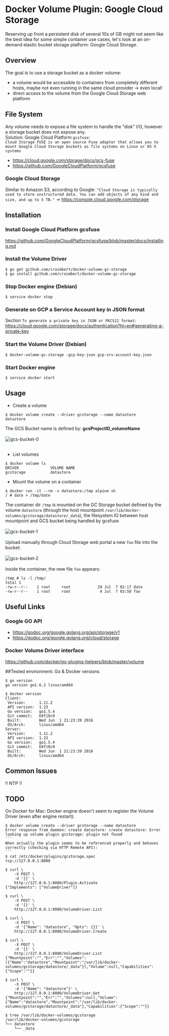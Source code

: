 # Docker Volume Plugin: Google Cloud Storage
Reserving up front a persistent disk of several 10s of GB might not seem like the best idea for some simple container use cases, let's look at an on-demand elastic bucket storage platform: Google Cloud Storage.

## Overview
The goal is to use a storage bucket as a docker volume:
* a volume would be accessible to containers from completely different hosts, maybe not even running in the same cloud provider -> even local!
* direct access to the volume from the Google Cloud Storage web platform

## File System
Any volume needs to expose a file system to handle the "disk" I/O, however a storage bucket does not expose any.
<br/>
Solution: Google Cloud Platform `gcsfuse`:<br/>
`Cloud Storage FUSE is an open source Fuse adapter that allows you to mount Google Cloud Storage buckets as file systems on Linux or OS X systems`
* https://cloud.google.com/storage/docs/gcs-fuse
* https://github.com/GoogleCloudPlatform/gcsfuse

### Google Cloud Storage
Similar to Amazon S3, according to Google: `"Cloud Storage is typically used to store unstructured data. You can add objects of any kind and size, and up to 5 TB."` -> https://console.cloud.google.com/storage

## Installation

### Install Google Cloud Platform gcsfuse
https://github.com/GoogleCloudPlatform/gcsfuse/blob/master/docs/installing.md

### Install the Volume Driver
````
$ go get github.com/craimbert/docker-volume-gc-storage
$ go install github.com/craimbert/docker-volume-gc-storage
````

### Stop Docker engine (Debian)
````
$ service docker stop
````

### Generate on GCP a Service Account key in JSON format
Section `To generate a private key in JSON or PKCS12 format`:<br/> https://cloud.google.com/storage/docs/authentication?hl=en#generating-a-private-key

### Start the Volume Driver (Debian)
````
$ docker-volume-gc-storage -gcp-key-json gcp-srv-account-key.json
````

### Start Docker engine
````
$ service docker start
````

## Usage
- Create a volume
````
$ docker volume create --driver gcstorage --name datastore
datastore
````
The GCS Bucket name is defined by: **gcsProjectID_volumeName**
<br/><br/>
![gcs-bucket-0](screenshots/gcs-bucket-0.png?raw=true)
<br/><br/>
- List volumes
````
$ docker volume ls
DRIVER              VOLUME NAME
gcstorage           datastore
````
- Mount the volume on a container
````
$ docker run -it --rm -v datastore:/tmp alpine sh
/ # date > /tmp/date
````
The container dir `/tmp` is mounted on the GC Storage bucket defined by the volume `datastore` (through the host mountpoint `/var/lib/docker-volumes/gcstorage/datastore/_data`), the filesystem IO between host mountpoint and GCS bucket being handled by gcsfuse
<br/><br/>
![gcs-bucket-1](screenshots/gcs-bucket-1.png?raw=true)
<br/><br/>
Upload manually through Cloud Storage web portal a new `foo` file into the bucket:
<br/><br/>
![gcs-bucket-2](screenshots/gcs-bucket-2.png?raw=true)
<br/><br/>
Inside the container, the new file `foo` appears:
````
/tmp # ls -l /tmp/
total 1
-rw-r--r--    1 root     root            29 Jul  7 02:17 date
-rw-r--r--    1 root     root             4 Jul  7 03:50 foo
````
## Useful Links

### Google GO API
* https://godoc.org/google.golang.org/api/storage/v1
* https://godoc.org/google.golang.org/cloud/storage

### Docker Volume Driver interface
https://github.com/docker/go-plugins-helpers/blob/master/volume

##Tested environment: Go & Docker versions
```
$ go version
go version go1.6.2 linux/amd64

$ docker version
Client:
 Version:      1.11.2
 API version:  1.23
 Go version:   go1.5.4
 Git commit:   b9f10c9
 Built:        Wed Jun  1 21:23:39 2016
 OS/Arch:      linux/amd64
Server:
 Version:      1.11.2
 API version:  1.23
 Go version:   go1.5.4
 Git commit:   b9f10c9
 Built:        Wed Jun  1 21:23:39 2016
 OS/Arch:      linux/amd64
````
## Common Issues
!! NTP !!

## TODO
On Docker for Mac: Docker engine doesn't seem to register the Volume Driver (even after engine restart):
````
$ docker volume create --driver gcstorage --name datastore
Error response from daemon: create datastore: create datastore: Error looking up volume plugin gcstorage: plugin not found
```
When actually the plugin seems to be referenced properly and behaves correctly (checking via HTTP Remote API):
```
$ cat /etc/docker/plugins/gcstorage.spec
tcp://127.0.0.1:8080

$ curl \
    -X POST \
    -d '{}' \
    http://127.0.0.1:8080/Plugin.Activate
{"Implements": ["VolumeDriver"]}

$ curl \
    -X POST \
    -d '{}' \
    http://127.0.0.1:8080/VolumeDriver.List

$ curl \
    -X POST \
    -d '{"Name": "datastore", "Opts": {}}' \
    http://127.0.0.1:8080/VolumeDriver.Create

$ curl \
    -X POST \
    -d '{}' \
    http://127.0.0.1:8080/VolumeDriver.List
{"Mountpoint":"","Err":"","Volumes":[{"Name":"datastore","Mountpoint":"/var/lib/docker-volumes/gcstorage/datastore/_data"}],"Volume":null,"Capabilities":{"Scope":""}}

$ curl \
    -X POST \
    -d '{"Name": "datastore"}' \
    http://127.0.0.1:8080/VolumeDriver.Get
{"Mountpoint":"","Err":"","Volumes":null,"Volume":{"Name":"datastore","Mountpoint":"/var/lib/docker-volumes/gcstorage/datastore/_data"},"Capabilities":{"Scope":""}}

$ tree /var/lib/docker-volumes/gcstorage
/var/lib/docker-volumes/gcstorage
└── datastore
    └── _data
````
